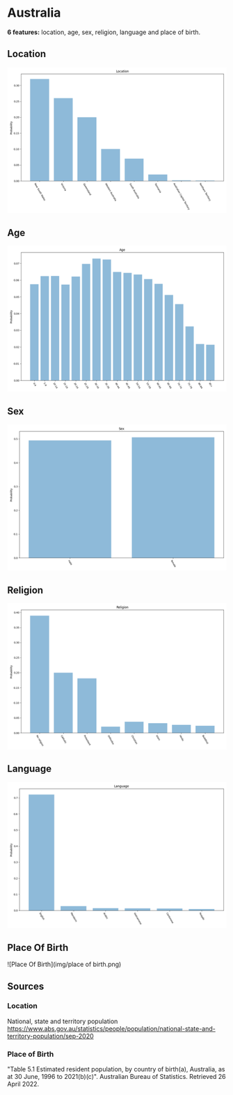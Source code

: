 # Australia
**6 features:** location, age, sex, religion, language and place of birth.

## Location

![Location](img/location.png)

## Age

![Age](img/age.png)

## Sex

![Sex](img/sex.png)

## Religion

![Religion](img/religion.png)

## Language

![Language](img/language.png)

## Place Of Birth

![Place Of Birth](img/place of birth.png)

## Sources

### Location

National, state and territory population https://www.abs.gov.au/statistics/people/population/national-state-and-territory-population/sep-2020

### Place of Birth

"Table 5.1 Estimated resident population, by country of birth(a), Australia, as at 30 June, 1996 to 2021(b)(c)". Australian Bureau of Statistics. Retrieved 26 April 2022.
